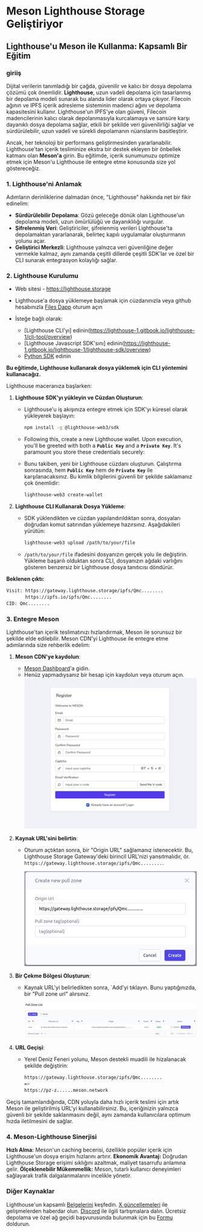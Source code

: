 # Meson Lighthouse Storage Geliştiriyor

## **Lighthouse'u Meson ile Kullanma: Kapsamlı Bir Eğitim**

### **giriiş**

Dijital verilerin tanımladığı bir çağda, güvenilir ve kalıcı bir dosya depolama çözümü çok önemlidir. **Lighthouse**, uzun vadeli depolama için tasarlanmış bir depolama modeli sunarak bu alanda lider olarak ortaya çıkıyor. Filecoin ağının ve IPFS içerik adresleme sisteminin madenci ağını ve depolama kapasitesini kullanır.
Lighthouse'un IPFS'ye olan güveni, Filecoin madencilerinin kalıcı olarak depolanmasıyla kurcalamaya ve sansüre karşı dayanıklı dosya depolama sağlar, etkili bir şekilde veri güvenilirliği sağlar ve sürdürülebilir, uzun vadeli ve sürekli depolamanın nüanslarını basitleştirir.

Ancak, her teknoloji bir performans geliştirmesinden yararlanabilir. Lighthouse'tan içerik tesliminize ekstra bir destek ekleyen bir önbellek katmanı olan **Meson'a** girin. Bu eğitimde, içerik sunumunuzu optimize etmek için Meson'u Lighthouse ile entegre etme konusunda size yol göstereceğiz.

### **1. Lighthouse'ni Anlamak**

Adımların derinliklerine dalmadan önce, "Lighthouse" hakkında net bir fikir edinelim:

- **Sürdürülebilir Depolama**: Gözü geleceğe dönük olan Lighthouse'un depolama modeli, uzun ömürlülüğü ve dayanıklılığı vurgular.
- **Şifrelenmiş Veri**: Geliştiriciler, şifrelenmiş verileri Lighthouse'ta depolamaktan yararlanarak, belirteç kapılı uygulamalar oluşturmanın yolunu açar.
- **Geliştirici Merkezli**: Lighthouse yalnızca veri güvenliğine değer vermekle kalmaz, aynı zamanda çeşitli dillerde çeşitli SDK'lar ve özel bir CLI sunarak entegrasyon kolaylığı sağlar.

### **2. Lighthouse Kurulumu**

- Web sitesi - https://lighthouse.storage

- Lighthouse'a dosya yüklemeye başlamak için cüzdanınızla veya github hesabınızla [Files Dapp](https://files.lighthouse.storage/) oturum açın

- İsteğe bağlı olarak:

    * [Lighthouse CLI'yı] edinin(https://lighthouse-1.gitbook.io/lighthouse-1/cli-tool/overview)
    * [Lighthouse Javascript SDK'sını] edinin(https://lighthouse-1.gitbook.io/lighthouse-1/lighthouse-sdk/overview)
    * [Python SDK](https://pypi.org/project/lighthouseweb3/) edinin

**Bu eğitimde, Lighthouse kullanarak dosya yüklemek için CLI yöntemini kullanacağız.**

Lighthouse maceranıza başlarken:

1. **Lighthouse SDK'yı yükleyin ve Cüzdan Oluşturun**:
    - Lighthouse'u iş akışınıza entegre etmek için SDK'yı küresel olarak yükleyerek başlayın:
        
        ```bash
        npm install -g @lighthouse-web3/sdk
        ```

    - Following this, create a new Lighthouse wallet. Upon execution, you'll be greeted with both a **`Public Key`** and a **`Private Key`**. It's paramount you store these credentials securely:
    - Bunu takiben, yeni bir Lighthouse cüzdanı oluşturun. Çalıştırma sonrasında, hem **`Public Key`** hem de **`Private Key`** ile karşılanacaksınız. Bu kimlik bilgilerini güvenli bir şekilde saklamanız çok önemlidir:
        
        ```bash
        lighthouse-web3 create-wallet
        ```

2. **Lighthouse CLI Kullanarak Dosya Yükleme**:
    - SDK yüklendikten ve cüzdan yapılandırıldıktan sonra, dosyaları doğrudan komut satırından yüklemeye hazırsınız. Aşağıdakileri yürütün:
        
        ```bash
        lighthouse-web3 upload /path/to/your/file
        ```

    - `/path/to/your/file` ifadesini dosyanızın gerçek yolu ile değiştirin. Yükleme başarılı olduktan sonra CLI, dosyanızın ağdaki varlığını gösteren benzersiz bir Lighthouse dosya tanıtıcısı döndürür.

**Beklenen çıktı:**
```bash
Visit: https://gateway.lighthouse.storage/ipfs/Qmc........
       https://ipfs.io/ipfs/Qmc........
CID: Qmc........
```

### **3. Entegre Meson**

Lighthouse'tan içerik teslimatınızı hızlandırmak, Meson ile sorunsuz bir şekilde elde edilebilir. Meson CDN'yi Lighthouse ile entegre etme adımlarında size rehberlik edelim:

1. **Meson CDN'ye kaydolun**:
    - [Meson Dashboard](https://dashboard.meson.network/register)'a gidin.
    - Henüz yapmadıysanız bir hesap için kaydolun veya oturum açın.
        ![Meson'a Kaydolun](./images/using-01.png)

2. **Kaynak URL'sini belirtin**:
    - Oturum açtıktan sonra, bir "Origin URL" sağlamanız istenecektir. Bu, Lighthouse Storage Gateway'deki birincil URL'nizi yansıtmalıdır, ör. `https://gateway.lighthouse.storage/ipfs/Qmc........`.
   
        ![Kaynak URL Tanımı](./images/using-07.png)

3. **Bir Çekme Bölgesi Oluşturun**:
    - Kaynak URL'yi belirledikten sonra, `Add'yi tıklayın. Bunu yaptığınızda, bir "Pull zone url" alırsınız.
   
        ![Çekme Bölgesi URL Edinme](./images/using-08.png)

4. **URL Geçişi**:
    - Yerel Deniz Feneri yolunu, Meson destekli muadili ile hizalanacak şekilde değiştirin:

        ```bash
        https://gateway.lighthouse.storage/ipfs/Qmc........     
        =>
        https://pz-z......meson.network
        ```

Geçiş tamamlandığında, CDN yoluyla daha hızlı içerik teslimi için artık Meson ile geliştirilmiş URL'yi kullanabilirsiniz. Bu, içeriğinizin yalnızca güvenli bir şekilde saklanmasını değil, aynı zamanda kullanıcılara optimum hızda iletilmesini de sağlar.

### **4. Meson-Lighthouse Sinerjisi**
**Hızlı Alma:** Meson'un caching becerisi, özellikle popüler içerik için Lighthouse'un dosya erişim hızlarını artırır.
**Ekonomik Avantaj:** Doğrudan Lighthouse Storage erişimi sıklığını azaltmak, maliyet tasarrufu anlamına gelir.
**Ölçeklenebilir Mükemmellik:** Meson, tutarlı kullanıcı deneyimleri sağlayarak trafik dalgalanmalarını incelikle yönetir.


### Diğer Kaynaklar
Lighthouse'un kapsamlı [Belgelerini](https://www.lighthouse.storage/documentation) keşfedin.
[X güncellemeleri](https://twitter.com/LighthouseWeb3) ile gelişmelerden haberdar olun.
[Discord](https://discord.com/invite/c4a4CGCdJG) ile ilgili tartışmalara dalın.
Ücretsiz depolama ve özel ağ geçidi başvurusunda bulunmak için bu [Formu](https://airtable.com/shrPFC2TgojuOAYO4) doldurun.